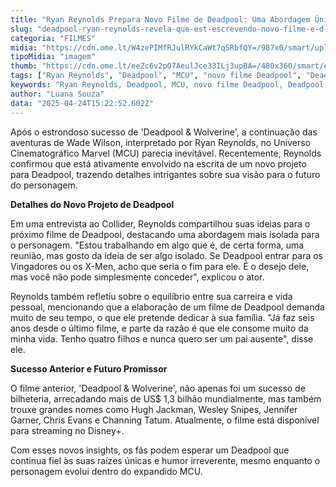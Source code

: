 ```yaml
---
title: "Ryan Reynolds Prepara Novo Filme de Deadpool: Uma Abordagem Única e Isolada"
slug: "deadpool-ryan-reynolds-revela-que-est-escrevendo-novo-filme-e-d-detalhes"
categoria: "FILMES"
midia: "https://cdn.ome.lt/W4zePIMfRJulRYkCaWt7q5RbfQY=/987x0/smart/uploads/conteudo/fotos/OMELETE_CAPA_-_2025-04-24T113524.915.png"
tipoMidia: "imagem"
thumb: "https://cdn.ome.lt/eeZc6v2pO7AeulJce33ILj3upBA=/480x360/smart/extras/conteudos/omelete_THUMB_-_2025-04-24T113506.096.png"
tags: ["Ryan Reynolds", "Deadpool", "MCU", "novo filme Deadpool", "Deadpool e Vingadores", "Deadpool & Wolverine", "filme de super-heróis"]
keywords: "Ryan Reynolds, Deadpool, MCU, novo filme Deadpool, Deadpool e Vingadores, Deadpool & Wolverine, filme de super-heróis"
author: "Luana Souza"
data: "2025-04-24T15:22:52.602Z"
---
```


Após o estrondoso sucesso de 'Deadpool & Wolverine', a continuação das aventuras de Wade Wilson, interpretado por Ryan Reynolds, no Universo Cinematográfico Marvel (MCU) parecia inevitável. Recentemente, Reynolds confirmou que está ativamente envolvido na escrita de um novo projeto para Deadpool, trazendo detalhes intrigantes sobre sua visão para o futuro do personagem.

**Detalhes do Novo Projeto de Deadpool**

Em uma entrevista ao Collider, Reynolds compartilhou suas ideias para o próximo filme de Deadpool, destacando uma abordagem mais isolada para o personagem. "Estou trabalhando em algo que é, de certa forma, uma reunião, mas gosto da ideia de ser algo isolado. Se Deadpool entrar para os Vingadores ou os X-Men, acho que seria o fim para ele. É o desejo dele, mas você não pode simplesmente conceder", explicou o ator.

Reynolds também refletiu sobre o equilíbrio entre sua carreira e vida pessoal, mencionando que a elaboração de um filme de Deadpool demanda muito de seu tempo, o que ele pretende dedicar à sua família. "Já faz seis anos desde o último filme, e parte da razão é que ele consome muito da minha vida. Tenho quatro filhos e nunca quero ser um pai ausente", disse ele.

**Sucesso Anterior e Futuro Promissor**

O filme anterior, 'Deadpool & Wolverine', não apenas foi um sucesso de bilheteria, arrecadando mais de US$ 1,3 bilhão mundialmente, mas também trouxe grandes nomes como Hugh Jackman, Wesley Snipes, Jennifer Garner, Chris Evans e Channing Tatum. Atualmente, o filme está disponível para streaming no Disney+.

Com esses novos insights, os fãs podem esperar um Deadpool que continua fiel às suas raízes únicas e humor irreverente, mesmo enquanto o personagem evolui dentro do expandido MCU.
